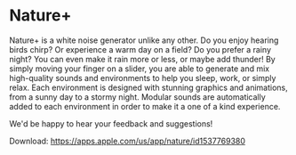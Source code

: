 # Nature+

Nature+ is a white noise generator unlike any other. Do you enjoy hearing birds chirp? Or experience a warm day on a field? Do you prefer a rainy night? You can even make it rain more or less, or maybe add thunder! By simply moving your finger on a slider, you are able to generate and mix high-quality sounds and environments to help you sleep, work, or simply relax. Each environment is designed with stunning graphics and animations, from a sunny day to a stormy night. Modular sounds are automatically added to each environment in order to make it a one of a kind experience.

We'd be happy to hear your feedback and suggestions!

Download: https://apps.apple.com/us/app/nature/id1537769380
